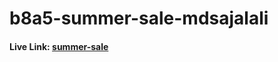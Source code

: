 # b8a5-summer-sale-mdsajalali

#### Live Link: [summer-sale](https://classy-gelato-d14979.netlify.app/)
